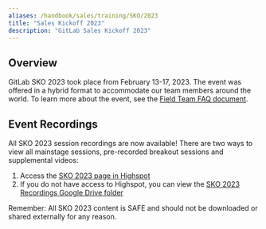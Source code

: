 ```yaml
---
aliases: /handbook/sales/training/SKO/2023
title: "Sales Kickoff 2023"
description: "GitLab Sales Kickoff 2023"
---
```








## Overview

GitLab SKO 2023 took place from February 13-17, 2023. The event was offered in a hybrid format to accommodate our team members around the world. To learn more about the event, see the [Field Team FAQ document](https://docs.google.com/document/d/1f8W927mNSmF6BwHbPCDiCLXjAGJ7eUOfA76UpXHhmn4/edit).

## Event Recordings

All SKO 2023 session recordings are now available! There are two ways to view all mainstage sessions, pre-recorded breakout sessions and supplemental videos:

1. Access the [SKO 2023 page in Highspot](https://gitlab.highspot.com/spots/615dd82071cff4c4b2bcbc32?list=615de3de145718c4b165e083)
1. If you do not have access to Highspot, you can view the [SKO 2023 Recordings Google Drive folder](https://drive.google.com/drive/folders/19qGDnfWQSK7fR7VEYuLMi7MkcPH8ovEU)

Remember: All SKO 2023 content is SAFE and should not be downloaded or shared externally for any reason.
